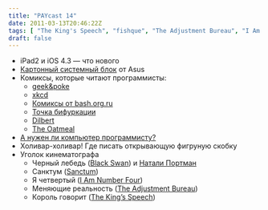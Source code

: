 ```yaml
---
title: "PAYcast 14"
date: 2011-03-13T20:46:22Z
tags: [ "The King's Speech", "fishque", "The Adjustment Bureau", "I Am Number Four", "Король говорит", "Меняющие реальность", "Black Swan", "Я четвертый", "dilbert", "point-b", "iPad", "film", "Санктум", "xkcd", "Черный лебедь", "Sanctum", "oatmeal", "geek&poke", "PAYcast", "asus", "Apple", "bash.org.ru", "Точка бифуркации" ]
draft: false
---
```

<ul>
<li>iPad2 и iOS 4.3 &#8212; что нового</li>
<li><a href="http://www.itworld.com/hardware/138740/asus-motherboard-box-doubles-a-pc-case" target="_blank">Картонный системный блок</a> от Asus</li>
<li>Комиксы, которые читают программисты:
<ul>
<li><a href="http://geekandpoke.typepad.com/" target="_blank">geek&amp;poke</a></li>
<li><a href="http://xkcd.com/" target="_blank">xkcd</a></li>
<li><a href="http://bash.org.ru/comics" target="_blank">Комиксы от bash.org.ru</a></li>
<li><a href="http://point-b.ru/" target="_blank">Точка бифуркации</a></li>
<li><a href="http://www.dilbert.com/" target="_blank">Dilbert</a></li>
<li><a href="http://theoatmeal.com/" target="_blank">The Oatmeal</a></li>
</ul>
</li>
<li><a href="http://www.johndcook.com/blog/2011/02/28/programmers-without-computers/" target="_blank">А нужен ли компьютер программисту?</a></li>
<li>Холивар-холивар! Где писать открывающую фигруную скобку</li>
<li>Уголок кинематографа
<ul>
<li>Черный лебедь (<a href="http://www.imdb.com/title/tt0947798/" target="_blank">Black Swan</a>) и <a href="http://www.nytimes.com/2011/03/01/science/01angier.html?_r=1" target="_blank">Натали Портман</a></li>
<li>Санктум (<a href="http://www.imdb.com/title/tt0881320/" target="_blank">Sanctum</a>)</li>
<li>Я четвертый (<a href="http://www.imdb.com/title/tt1464540/" target="_blank">I Am Number Four</a>)</li>
<li>Меняющие реальность (<a href="http://www.imdb.com/title/tt1385826/" target="_blank">The Adjustment Bureau</a>)</li>
<li>Король говорит (<a href="http://www.imdb.com/title/tt1504320/" target="_blank">The King&#8217;s Speech</a>)</li>
</ul>
</li>
</ul>

     